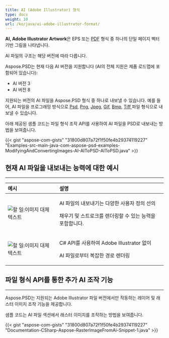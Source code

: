 ```yaml
---
title: AI (Adobe Illustrator) 형식
type: docs
weight: 10
url: /ko/java/ai-adobe-illustrator-format/
---
```


**AI, Adobe Illustrator Artwork**은 EPS 또는 [PDF](https://wiki.fileformat.com/view/pdf/) 형식 중 하나의 단일 페이지 벡터 기반 그림을 나타냅니다.

AI 파일의 구조는 해당 버전에 따라 다릅니다.

Aspose.PSD는 현재 다음 AI 버전을 지원합니다 (AI의 전체 지원은 제품 로드맵에 포함되어 있습니다):

- AI 버전 3
- AI 버전 8



지원되는 버전의 AI 파일을 Aspose.PSD 형식 중 하나로 내보낼 수 있습니다. 예를 들어, AI 파일을 프로그래밍 방식으로 [Psd](https://wiki.fileformat.com/image/psd/), [Png](https://wiki.fileformat.com/image/png/), [Jpeg](https://wiki.fileformat.com/image/jpeg/), [Gif](https://wiki.fileformat.com/image/gif/), [Bmp](https://wiki.fileformat.com/image/bmp/), [Tiff ](https://wiki.fileformat.com/image/tiff) 파일 형식으로 내보낼 수 있습니다.

아래 제공된 샘플 코드는 파일 형식 조작 API를 사용하여 AI 파일을 PSD로 내보내는 방법을 보여줍니다.

{{< gist "aspose-com-gists" "31800d807a72f1f50fe4b29374119227" "Examples-src-main-java-com-aspose-psd-examples-ModifyingAndConvertingImages-AI-AIToPSD-AIToPSD.java" >}}


## **현재 AI 파일을 내보내는 능력에 대한 예시**
-----

| **예시** | **설명** |
| :- | :- |
|![할 일:이미지 대체 텍스트](/download/attachments/105284081/1134427704)|<p>AI 파일의 내보내기는 다양한 사용자 정의 선의</p><p>채우기 및 스트로크를 렌더링할 수 있는 능력을 포함합니다.</p>|
|![할 일:이미지 대체 텍스트](/download/attachments/105284081/53059531)|<p>C# API를 사용하여 Adobe Illustrator 없이</p><p>AI 파일로부터 복잡한 경로 렌더링</p>|


## **파일 형식 API를 통한 추가 AI 조작 기능**
-----
Aspose.PSD는 지원되는 Adobe Illustrator 파일 버전에서만 작동하는 레이어 및 래스터 이미지 조작 기능을 제공합니다.

샘플 코드는 AI 파일 섹션에서 래스터 이미지를 조작하는 방법을 보여줍니다.

{{< gist "aspose-com-gists" "31800d807a72f1f50fe4b29374119227" "Documentation-CSharp-Aspose-RasterImageFromAi-Snippet-1.java" >}}

